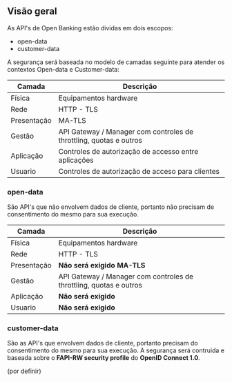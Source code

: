 ## Visão geral

As API's de Open Banking estão dividas em dois escopos:  

- open-data
- customer-data

A segurança será baseada no modelo de camadas seguinte para atender os contextos Open-data e Customer-data:

|Camada|Descrição|
|------|---------|
|Física|Equipamentos hardware|
|Rede|HTTP - TLS|
|Presentação|MA-TLS|
|Gestão|API Gateway / Manager com controles de throttling, quotas e outros|
|Aplicação|Controles de autorização de accesso entre aplicações|
|Usuario|Controles de autorização de acceso para clientes|

### open-data
São API's que não envolvem dados de cliente, portanto não precisam de consentimento do mesmo para sua execução.

|Camada|Descrição|
|------|---------|
|Física|Equipamentos hardware|
|Rede|HTTP - TLS|
|Presentação|**Não será exigido MA-TLS**|
|Gestão|API Gateway / Manager com controles de throttling, quotas e outros|
|Aplicação|**Não será exigido**|
|Usuario|**Não será exigido**|

### customer-data
São as API's que envolvem dados de cliente, portanto precisam do consentimento do mesmo para sua execução.
A segurança será contruida e baseada sobre o **FAPI-RW security profile** do **OpenID Connect 1.0**.

(por definir)
